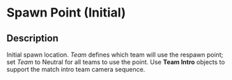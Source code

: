 # Spawn Point (Initial)

## Description

Initial spawn location. _Team_ defines which team will use the respawn point; set _Team_ to Neutral for all teams to use the point. Use **Team Intro** objects to support the match intro team camera sequence.
